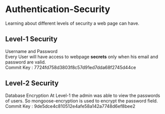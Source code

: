 # Authentication-Security
Learning about different levels of security a web page can have. 

## Level-1 Security  
Username and Password  
Every User will have access to webpage **secrets** only when his email and password are valid.  
Commit Key : 7724fd758d3803f8c57d91ed7dda68f2745d44ce  

## Level-2 Security
Database Encryption
At Level-1 the admin was able to view the passwords of users. So mongoose-encryption is used to encrypt the password field.  
Commit Key : 9de5dce4c810512e4afe58a142a7748d6ef8bee2
